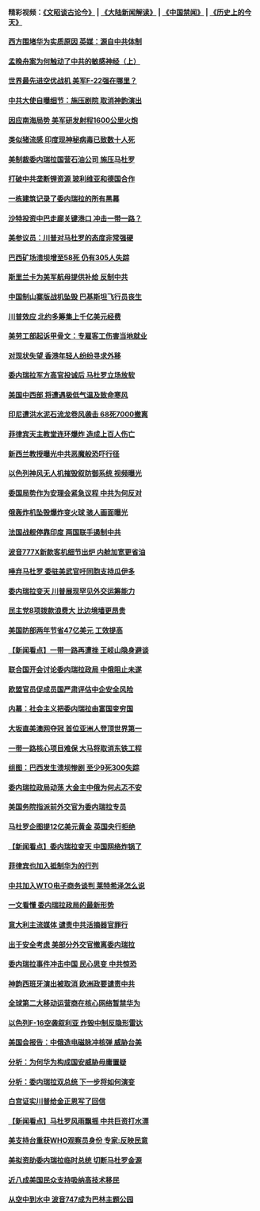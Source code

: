 #### 精彩视频：[《文昭谈古论今》](https://github.com/gfw-breaker/wenzhao/blob/master/README.md?t=01291830) | [《大陆新闻解读》](https://github.com/gfw-breaker/ntdtv-comedy/blob/master/README.md?t=01291830) | [《中国禁闻》](https://github.com/gfw-breaker/ntdtv-news/blob/master/README.md?t=01291830) | [《历史上的今天》](https://github.com/gfw-breaker/today-in-history/blob/master/README.md?t=01291830) 

#### [西方围堵华为实质原因 英媒：源自中共体制](../pages/nsc418/n11010190.md?t=01291830) 

#### [孟晚舟案为何触动了中共的敏感神经（上）](../pages/nsc418/n11008466.md?t=01291830) 

#### [世界最先进空优战机 美军F-22强在哪里？](../pages/nsc418/n11010323.md?t=01291830) 

#### [中共大使自曝细节：施压剧院 取消神韵演出](../pages/nsc418/n11008988.md?t=01291830) 

#### [因应南海局势 美军研发射程1600公里火炮](../pages/nsc418/n11010046.md?t=01291830) 

#### [类似猪流感 印度现神秘病毒已致数十人死](../pages/nsc418/n11009797.md?t=01291830) 

#### [美制裁委内瑞拉国营石油公司 施压马杜罗](../pages/nsc418/n11009006.md?t=01291830) 

#### [打破中共垄断锂资源 玻利维亚和德国合作](../pages/nsc418/n11008598.md?t=01291830) 

#### [一栋建筑记录了委内瑞拉的所有黑幕](../pages/nsc418/n11008614.md?t=01291830) 

#### [沙特投资中巴走廊关键港口 冲击一带一路？](../pages/nsc418/n11008620.md?t=01291830) 

#### [美参议员：川普对马杜罗的态度非常强硬](../pages/nsc418/n11008349.md?t=01291830) 

#### [巴西矿场溃坝增至58死 仍有305人失踪](../pages/nsc418/n11007445.md?t=01291830) 

#### [斯里兰卡为美军航母提供补给 反制中共](../pages/nsc418/n11007567.md?t=01291830) 

#### [中国制山寨版战机坠毁 巴基斯坦飞行员丧生](../pages/nsc418/n11007213.md?t=01291830) 

#### [川普效应 北约多筹集上千亿美元经费](../pages/nsc418/n11006307.md?t=01291830) 

#### [美劳工部起诉甲骨文：专雇客工伤害当地就业](../pages/nsc418/n11006396.md?t=01291830) 

#### [对现状失望 香港年轻人纷纷寻求外移](../pages/nsc418/n11006310.md?t=01291830) 

#### [委内瑞拉军方高官投诚后 马杜罗立场放软](../pages/nsc418/n11006068.md?t=01291830) 

#### [美国中西部 将遭遇极低气温及致命寒风](../pages/nsc418/n11006119.md?t=01291830) 

#### [印尼遭洪水泥石流龙卷风袭击 68死7000撤离](../pages/nsc418/n11005923.md?t=01291830) 

#### [菲律宾天主教堂连环爆炸 造成上百人伤亡](../pages/nsc418/n11005733.md?t=01291830) 

#### [新西兰教授曝光中共恶魔般恐吓行径](../pages/nsc418/n11004756.md?t=01291830) 

#### [以色列神风无人机摧毁叙防御系统 视频曝光](../pages/nsc418/n11005042.md?t=01291830) 

#### [委国局势作为安理会紧急议程 中共为何反对](../pages/nsc418/n11005469.md?t=01291830) 

#### [俄轰炸机坠毁爆炸变火球 骇人画面曝光](../pages/nsc418/n11005421.md?t=01291830) 

#### [法国战舰停靠印度 两国联手遏制中共](../pages/nsc418/n11005288.md?t=01291830) 

#### [波音777X新款客机细节出炉 内舱加宽更省油](../pages/nsc418/n11005089.md?t=01291830) 

#### [唾弃马杜罗 委驻美武官吁同胞支持瓜伊多](../pages/nsc418/n11004923.md?t=01291830) 

#### [委内瑞拉变天 川普展现罕见外交运筹能力](../pages/nsc418/n11004848.md?t=01291830) 

#### [民主党8项拨款浪费大 比边境墙更昂贵](../pages/nsc418/n11004806.md?t=01291830) 

#### [美国防部两年节省47亿美元 工效提高](../pages/nsc418/n11004731.md?t=01291830) 

#### [【新闻看点】一带一路再遭挫 王岐山隐身避谈](../pages/nsc418/n11004511.md?t=01291830) 

#### [联合国开会讨论委内瑞拉政局 中俄阻止未遂](../pages/nsc418/n11004660.md?t=01291830) 

#### [欧盟官员促成员国严肃评估中企安全风险](../pages/nsc418/n11004719.md?t=01291830) 

#### [内幕：社会主义把委内瑞拉由富国变穷国](../pages/nsc418/n11004524.md?t=01291830) 

#### [大坂直美澳网夺冠 首位亚洲人登顶世界第一](../pages/nsc418/n11004368.md?t=01291830) 

#### [一带一路核心项目难保 大马将取消东铁工程](../pages/nsc418/n11004028.md?t=01291830) 

#### [组图：巴西发生溃坝惨剧 至少9死300失踪](../pages/nsc418/n11003193.md?t=01291830) 

#### [委内瑞拉政局动荡 大金主中俄为何忐忑不安](../pages/nsc418/n11002551.md?t=01291830) 

#### [美国务院指派前外交官为委内瑞拉专员](../pages/nsc418/n11002915.md?t=01291830) 

#### [马杜罗企图提12亿美元黄金 英国央行拒绝](../pages/nsc418/n11002812.md?t=01291830) 

#### [【新闻看点】委内瑞拉变天 中国网络炸锅了](../pages/nsc418/n11002302.md?t=01291830) 

#### [菲律宾也加入抵制华为的行列](../pages/nsc418/n11002576.md?t=01291830) 

#### [中共加入WTO电子商务谈判 莱特希泽怎么说](../pages/nsc418/n11002384.md?t=01291830) 

#### [一文看懂 委内瑞拉政局的最新形势](../pages/nsc418/n11002529.md?t=01291830) 

#### [意大利主流媒体 谴责中共活摘器官罪行](../pages/nsc418/n11001368.md?t=01291830) 

#### [出于安全考虑 美部分外交官撤离委内瑞拉](../pages/nsc418/n11002327.md?t=01291830) 

#### [委内瑞拉事件冲击中国 民心思变 中共惊恐](../pages/nsc418/n11002075.md?t=01291830) 

#### [神韵西班牙演出被取消 欧洲政要谴责中共](../pages/nsc418/n11000488.md?t=01291830) 

#### [全球第二大移动运营商在核心网络暂禁华为](../pages/nsc418/n11001905.md?t=01291830) 

#### [以色列F-16空袭叙利亚 炸毁中制反隐形雷达](../pages/nsc418/n11001407.md?t=01291830) 

#### [美国会报告：中俄造电磁脉冲核弹 威胁台美](../pages/nsc418/n11001011.md?t=01291830) 

#### [分析：为何华为构成国安威胁毋庸置疑](../pages/nsc418/n10999862.md?t=01291830) 

#### [分析：委内瑞拉双总统 下一步将如何演变](../pages/nsc418/n10999629.md?t=01291830) 

#### [白宫证实川普给金正恩写了回信](../pages/nsc418/n11000066.md?t=01291830) 

#### [【新闻看点】马杜罗风雨飘摇 中共巨资打水漂](../pages/nsc418/n10999627.md?t=01291830) 

#### [美支持台重获WHO观察员身份 专家:反映民意](../pages/nsc418/n10999901.md?t=01291830) 

#### [美拟资助委内瑞拉临时总统 切断马杜罗金源](../pages/nsc418/n10999926.md?t=01291830) 

#### [近八成美国民众支持吸纳高技术移民](../pages/nsc418/n10999709.md?t=01291830) 

#### [从空中到水中 波音747成为巴林主题公园](../pages/nsc418/n10999837.md?t=01291830) 

